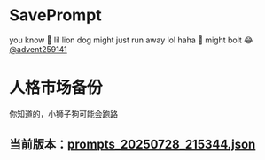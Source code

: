 # SavePrompt
you know 🫠 lil lion dog might just run away lol
haha 🐶 might bolt 😂 [@advent259141](https://github.com/advent259141)

# 人格市场备份
你知道的，小狮子狗可能会跑路

## 当前版本：[prompts_20250728_215344.json](https://github.com/Larch-C/SavePrompt/blob/main/prompts_20250728_215344.json)
